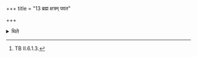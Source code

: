 +++
title = "13 ब्रह्म क्षत्रम् पवत"

+++

<details><summary>थिते</summary>

13. The Pratiprasthātr̥ (purifies) the Surā with brahma kṣatraṁ pavate....[^1]  

[^1]: TB II.6.1.3.  
</details>
